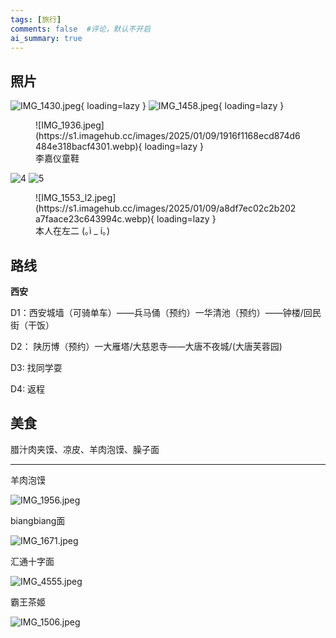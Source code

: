 ```yaml
---
tags: [旅行]
comments: false  #评论，默认不开启
ai_summary: true
---
```


## 照片  


![IMG_1430.jpeg](https://s1.imagehub.cc/images/2025/01/09/c830bce34df43862c715a5d2c2d70a20.webp){ loading=lazy }
![IMG_1458.jpeg](https://s1.imagehub.cc/images/2025/01/09/96b04623e1b684d30ce05b7277432b9e.webp){ loading=lazy }

<figure markdown>
  ![IMG_1936.jpeg](https://s1.imagehub.cc/images/2025/01/09/1916f1168ecd874d6484e318bacf4301.webp){ loading=lazy }
  <figcaption>李嘉仪童鞋</figcaption>
</figure>


![4](https://s1.imagehub.cc/images/2025/01/09/9c8b9b0ccdef2716cf91dcae361e1b6b.webp)
![5](https://s1.imagehub.cc/images/2025/01/09/c38ae082d404095ad8da600d8598f275.webp)

 
<figure markdown>
  ![IMG_1553_l2.jpeg](https://s1.imagehub.cc/images/2025/01/09/a8df7ec02c2b202a7faace23c643994c.webp){ loading=lazy }
  <figcaption>本人在左二 (｡ì _ í｡)</figcaption>
</figure>




## 路线
**西安**

D1：西安城墙（可骑单车）——兵马俑（预约）一华清池（预约）——钟楼/回民街（干饭）

D2： 陕历博（预约）一大雁塔/大慈恩寺——大唐不夜城/(大唐芙蓉园)

D3: 找同学耍

D4: 返程

## 美食  

腊汁肉夹馍、凉皮、羊肉泡馍、臊子面  
***

羊肉泡馍

![IMG_1956.jpeg](https://s1.imagehub.cc/images/2025/01/09/684cd0b2b1b29425b644fba2f1c451ac.webp)

biangbiang面  

![IMG_1671.jpeg](https://s1.imagehub.cc/images/2025/01/09/488ece6f86c926fda7790c71e6e17868.webp)

汇通十字面  

![IMG_4555.jpeg](https://s1.imagehub.cc/images/2025/01/09/fe726e76fa7661ffe97d8290ff62f021.webp)

霸王茶姬  

![IMG_1506.jpeg](https://s1.imagehub.cc/images/2025/01/09/54d9d0f6f26df480b2bf6207209c06b7.webp)



